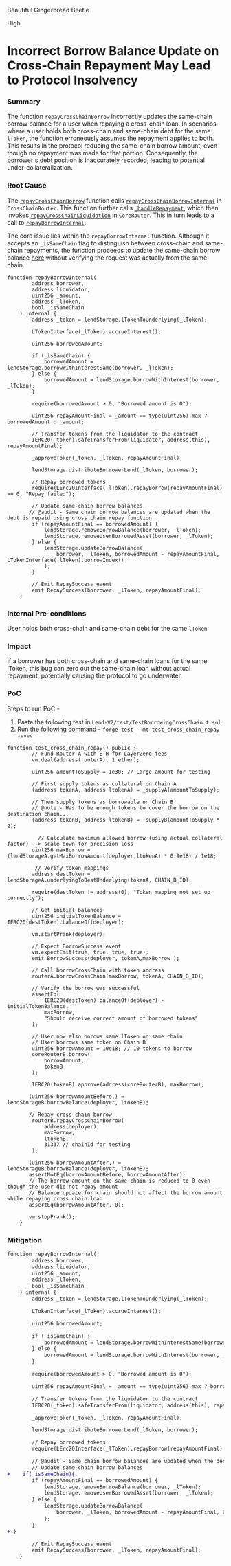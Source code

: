 Beautiful Gingerbread Beetle

High

# Incorrect Borrow Balance Update on Cross-Chain Repayment May Lead to Protocol Insolvency

### Summary

The function `repayCrossChainBorrow` incorrectly updates the same-chain borrow balance for a user when repaying a cross-chain loan. In scenarios where a user holds both cross-chain and same-chain debt for the same `lToken`, the function erroneously assumes the repayment applies to both. This results in the protocol reducing the same-chain borrow amount, even though no repayment was made for that portion. Consequently, the borrower's debt position is inaccurately recorded, leading to potential under-collateralization.

### Root Cause

The [`repayCrossChainBorrow`](https://github.com/sherlock-audit/2025-05-lend-audit-contest/blob/main/Lend-V2/src/LayerZero/CrossChainRouter.sol#L161) function calls [`repayCrossChainBorrowInternal`](https://github.com/sherlock-audit/2025-05-lend-audit-contest/blob/main/Lend-V2/src/LayerZero/CrossChainRouter.sol#L368C5-L396C1) in `CrossChainRouter`. This function further calls [`_handleRepayment`](https://github.com/sherlock-audit/2025-05-lend-audit-contest/blob/main/Lend-V2/src/LayerZero/CrossChainRouter.sol#L387C9-L387C25), which then invokes [`repayCrossChainLiquidation`](https://github.com/sherlock-audit/2025-05-lend-audit-contest/blob/main/Lend-V2/src/LayerZero/CrossChainRouter.sol#L423C5-L426C6) in `CoreRouter`. This in turn leads to a call to [`repayBorrowInternal`](https://github.com/sherlock-audit/2025-05-lend-audit-contest/blob/main/Lend-V2/src/LayerZero/CoreRouter.sol#L220).

The core issue lies within the `repayBorrowInternal` function. Although it accepts an `_isSameChain` flag to distinguish between cross-chain and same-chain repayments, the function proceeds to update the same-chain borrow balance [here](https://github.com/sherlock-audit/2025-05-lend-audit-contest/blob/main/Lend-V2/src/LayerZero/CoreRouter.sol#L492) without verifying the request was actually from the same chain. 

```solidity 
function repayBorrowInternal(
        address borrower,
        address liquidator,
        uint256 _amount,
        address _lToken,
        bool _isSameChain
    ) internal {
        address _token = lendStorage.lTokenToUnderlying(_lToken);

        LTokenInterface(_lToken).accrueInterest();

        uint256 borrowedAmount;

        if (_isSameChain) {
            borrowedAmount = lendStorage.borrowWithInterestSame(borrower, _lToken);
        } else {
            borrowedAmount = lendStorage.borrowWithInterest(borrower, _lToken);
        }

        require(borrowedAmount > 0, "Borrowed amount is 0");

        uint256 repayAmountFinal = _amount == type(uint256).max ? borrowedAmount : _amount;

        // Transfer tokens from the liquidator to the contract
        IERC20(_token).safeTransferFrom(liquidator, address(this), repayAmountFinal);

        _approveToken(_token, _lToken, repayAmountFinal);

        lendStorage.distributeBorrowerLend(_lToken, borrower);

        // Repay borrowed tokens
        require(LErc20Interface(_lToken).repayBorrow(repayAmountFinal) == 0, "Repay failed");

        // Update same-chain borrow balances
       // @audit - Same chain borrow balances are updated when the debt is repaid using cross chain repay function
        if (repayAmountFinal == borrowedAmount) {
            lendStorage.removeBorrowBalance(borrower, _lToken);
            lendStorage.removeUserBorrowedAsset(borrower, _lToken);
        } else {
            lendStorage.updateBorrowBalance(
                borrower, _lToken, borrowedAmount - repayAmountFinal, LTokenInterface(_lToken).borrowIndex()
            );
        }

        // Emit RepaySuccess event
        emit RepaySuccess(borrower, _lToken, repayAmountFinal);
    }
```

### Internal Pre-conditions

User holds both cross-chain and same-chain debt for the same `lToken`



### Impact

If a borrower has both cross-chain and same-chain loans for the same lToken, this bug can zero out the same-chain loan without actual repayment, potentially causing the protocol to go underwater.



### PoC

Steps to run PoC - 

1. Paste the following test in `Lend-V2/test/TestBorrowingCrossChain.t.sol`
2. Run the following command  - `forge test --mt test_cross_chain_repay -vvvv`


```solidity 
function test_cross_chain_repay() public {
        // Fund Router A with ETH for LayerZero fees
        vm.deal(address(routerA), 1 ether);

        uint256 amountToSupply = 1e30; // Large amount for testing

        // First supply tokens as collateral on Chain A
        (address tokenA, address ltokenA) = _supplyA(amountToSupply);

        // Then supply tokens as borrowable on Chain B
        // @note - Has to be enough tokens to cover the borrow on the destination chain...
        (address tokenB, address ltokenB) = _supplyB(amountToSupply * 2);

          // Calculate maximum allowed borrow (using actual collateral factor) --> scale down for precision loss
        uint256 maxBorrow = (lendStorageA.getMaxBorrowAmount(deployer,ltokenA) * 0.9e18) / 1e18;

         // Verify token mappings
        address destToken = lendStorageA.underlyingToDestUnderlying(tokenA, CHAIN_B_ID);

        require(destToken != address(0), "Token mapping not set up correctly");

        // Get initial balances
        uint256 initialTokenBalance = IERC20(destToken).balanceOf(deployer);

        vm.startPrank(deployer);

        // Expect BorrowSuccess event
        vm.expectEmit(true, true, true, true);
        emit BorrowSuccess(deployer, tokenA,maxBorrow );

        // Call borrowCrossChain with token address
        routerA.borrowCrossChain(maxBorrow, tokenA, CHAIN_B_ID);

        // Verify the borrow was successful
        assertEq(
            IERC20(destToken).balanceOf(deployer) - initialTokenBalance,
            maxBorrow,
            "Should receive correct amount of borrowed tokens"
        );

        // User now also borows same lToken on same chain
        // User borrows same token on Chain B
        uint256 borrowAmount = 10e18; // 10 tokens to borrow
        coreRouterB.borrow(
            borrowAmount,
            tokenB
        );

        IERC20(tokenB).approve(address(coreRouterB), maxBorrow);

       (uint256 borrowAmountBefore,) = lendStorageB.borrowBalance(deployer, ltokenB);

       // Repay cross-chain borrow
        routerB.repayCrossChainBorrow(
            address(deployer),
            maxBorrow,
            ltokenB,
            31337 // chainId for testing
        );

       (uint256 borrowAmountAfter,) = lendStorageB.borrowBalance(deployer, ltokenB);
       assertNotEq(borrowAmountBefore, borrowAmountAfter);
       // The borrow amount on the same chain is reduced to 0 even though the user did not repay amount
       // Balance update for chain should not affect the borrow amount while repaying cross chain loan
       assertEq(borrowAmountAfter, 0);
       
       vm.stopPrank();
    }
```

### Mitigation

```diff 
function repayBorrowInternal(
        address borrower,
        address liquidator,
        uint256 _amount,
        address _lToken,
        bool _isSameChain
    ) internal {
        address _token = lendStorage.lTokenToUnderlying(_lToken);

        LTokenInterface(_lToken).accrueInterest();

        uint256 borrowedAmount;

        if (_isSameChain) {
            borrowedAmount = lendStorage.borrowWithInterestSame(borrower, _lToken);
        } else {
            borrowedAmount = lendStorage.borrowWithInterest(borrower, _lToken);
        }

        require(borrowedAmount > 0, "Borrowed amount is 0");

        uint256 repayAmountFinal = _amount == type(uint256).max ? borrowedAmount : _amount;

        // Transfer tokens from the liquidator to the contract
        IERC20(_token).safeTransferFrom(liquidator, address(this), repayAmountFinal);

        _approveToken(_token, _lToken, repayAmountFinal);

        lendStorage.distributeBorrowerLend(_lToken, borrower);

        // Repay borrowed tokens
        require(LErc20Interface(_lToken).repayBorrow(repayAmountFinal) == 0, "Repay failed");

        // @audit - Same chain borrow balances are updated when the debt is repaid using cross chain repay function
        // Update same-chain borrow balances
+    if(_isSameChain){
        if (repayAmountFinal == borrowedAmount) {
            lendStorage.removeBorrowBalance(borrower, _lToken);
            lendStorage.removeUserBorrowedAsset(borrower, _lToken);
        } else {
            lendStorage.updateBorrowBalance(
                borrower, _lToken, borrowedAmount - repayAmountFinal, LTokenInterface(_lToken).borrowIndex()
            );
        }
+ }

        // Emit RepaySuccess event
        emit RepaySuccess(borrower, _lToken, repayAmountFinal);
    }


```